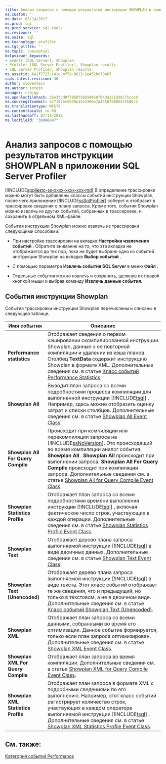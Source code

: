 ```yaml
---
title: Анализ запросов с помощью результатов инструкции SHOWPLAN в приложении SQL Server Profiler | Документы Майкрософт
ms.custom: ''
ms.date: 03/14/2017
ms.prod: sql
ms.prod_service: sql-tools
ms.reviewer: ''
ms.suite: sql
ms.technology: profiler
ms.tgt_pltfrm: ''
ms.topic: conceptual
helpviewer_keywords:
- events [SQL Server], Showplan
- Profiler [SQL Server Profiler], Showplan results
- SQL Server Profiler, Showplan results
ms.assetid: 6a2f7727-141c-4f59-8613-2e452bc78467
caps.latest.revision: 30
author: stevestein
ms.author: sstein
manager: craigg
ms.openlocfilehash: 26e3fcd0f7959f5b659468f943a321d30c75cce9
ms.sourcegitcommit: e77197ec6935e15e2260a7a44587e8054745d5c2
ms.translationtype: MTE75
ms.contentlocale: ru-RU
ms.lasthandoff: 07/11/2018
ms.locfileid: "38066847"
---
```

# <a name="analyze-queries-with-showplan-results-in-sql-server-profiler"></a>Анализ запросов с помощью результатов инструкции SHOWPLAN в приложении SQL Server Profiler
[!INCLUDE[appliesto-ss-xxxx-xxxx-xxx-md](../../includes/appliesto-ss-xxxx-xxxx-xxx-md.md)]
  В определение трассировки можно могут быть добавлены классы событий инструкции Showplan, после чего приложение [!INCLUDE[ssSqlProfiler](../../includes/sssqlprofiler-md.md)] соберет и отобразит в трассировке сведения о плане запроса. Кроме того, события Showplan можно извлечь из других событий, собранных в трассировке, и сохранить в отдельном XML-файле.  
  
 События инструкции Showplan можно извлечь из трассировки следующими способами.  
  
-   При настройке трассировки на вкладке **Настройки извлечения событий** . Обратите внимание на то, что эта вкладка не отображается до тех пор, пока не будет выбрано одно из событий инструкции Showplan на вкладке **Выбор событий** .  
  
-   С помощью параметра **Извлечь события SQL Server** в меню **Файл** .  
  
-   Отдельные события можно извлечь и сохранить, щелкнув их правой кнопкой мыши и выбрав команду **Извлечь данные события**.  
  
## <a name="showplan-events"></a>События инструкции Showplan  
 События трассировки инструкции Showplan перечислены и описаны в следующей таблице.  
  
|Имя события|Описание|  
|----------------|-----------------|  
|**Performance statistics**|Отображает сведения о первом кэшировании скомпилированной инструкции Showplan, данные о ее повторной компиляции и удалении из кэша планов. Столбец **TextData** содержит инструкцию Showplan в формате XML. Дополнительные сведения см. в статье [Класс событий Performance Statistics](../../relational-databases/event-classes/performance-statistics-event-class.md).|  
|**Showplan All**|Выводит план запроса со всеми подробностями процесса компиляции для выполненной инструкции [!INCLUDE[tsql](../../includes/tsql-md.md)] . Например, здесь можно отобразить оценку затрат и списки столбцов. Дополнительные сведения см. в статье [Showplan All Event Class](../../relational-databases/event-classes/showplan-all-event-class.md).|  
|**Showplan All For Query Compile**|Происходит при компиляции или перекомпиляции запроса на [!INCLUDE[ssNoVersion](../../includes/ssnoversion-md.md)]. Это происходящий во время компиляции аналог события **Showplan All** . **Showplan All** происходит при выполнении запроса. **Showplan All For Query Compile** происходит при компиляции запроса. Дополнительные сведения см. в статье [Showplan All for Query Compile Event Class](../../relational-databases/event-classes/showplan-all-for-query-compile-event-class.md).|  
|**Showplan Statistics Profile**|Отображает план запроса со всеми подробностями времени выполнения инструкции [!INCLUDE[tsql](../../includes/tsql-md.md)] , включая фактическое число строк, участвующих в каждой операции. Дополнительные сведения см. в статье [Showplan Statistics Profile Event Class](../../relational-databases/event-classes/showplan-statistics-profile-event-class.md).|  
|**Showplan Text**|Отображает дерево плана запроса выполняемой инструкции [!INCLUDE[tsql](../../includes/tsql-md.md)] в виде двоичных данных. Дополнительные сведения см. в статье [Showplan Text Event Class](../../relational-databases/event-classes/showplan-text-event-class.md).|  
|**Showplan Text (Unencoded)**|Отображает дерево плана запроса выполняемой инструкции [!INCLUDE[tsql](../../includes/tsql-md.md)] в виде текста. Этот класс событий отображает те же сведения, что и предыдущий, но только в текстовом, а не в двоичном виде. Дополнительные сведения см. в статье [Класс событий Showplan Text (Unencoded)](../../relational-databases/event-classes/showplan-text-unencoded-event-class.md).|  
|**Showplan XML**|Отображает план запроса со всеми данными, собранными во время его оптимизации. Данное событие формируется, только если план запроса оптимизирован. Дополнительные сведения см. в статье [Showplan XML Event Class](../../relational-databases/event-classes/showplan-xml-event-class.md).|  
|**Showplan XML For Query Compile**|Отображает план запроса во время компиляции. Дополнительные сведения см. в статье [Showplan XML for Query Compile Event Class](../../relational-databases/event-classes/showplan-xml-for-query-compile-event-class.md).|  
|**Showplan XML Statistics Profile**|Отображает план запроса в формате XML с подробными сведениями по его выполнению. Например, этот класс событий регистрирует количество строк, участвующих в каждом операторе выполняемой инструкции [!INCLUDE[tsql](../../includes/tsql-md.md)] . Дополнительные сведения см. в статье [Showplan XML Statistics Profile Event Class](../../relational-databases/event-classes/showplan-xml-statistics-profile-event-class.md).|  
  
## <a name="see-also"></a>См. также:  
 [Категория событий Performance](../../relational-databases/event-classes/performance-event-category.md)  
  
  
